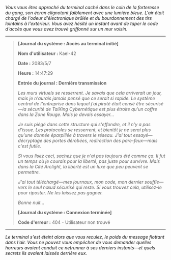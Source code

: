 _Vous vous êtes approché du terminal caché dans le coin de la forteresse du gang, son écran clignotant faiblement avec une lumière bleue. L'air était chargé de l'odeur d'électronique brûlée et du bourdonnement des tirs lointains à l'extérieur. Vous avez hésité un instant avant de taper le code d'accès que vous avez trouvé griffonné sur un mur voisin._

---

> **[Journal du système : Accès au terminal initié]**
>
> **Nom d'utilisateur :** Kael-42
>
> **Date :** 2083/5/7
>
> **Heure :** 14:47:29
>
> **Entrée du journal : Dernière transmission**
>
> _Les murs virtuels se resserrent. Je savais que cela arriverait un jour, mais je n'aurais jamais pensé que ce serait si rapide. Le système central de l'entreprise dans lequel j'ai piraté était censé être sécurisé—la sécurité de TaiXing Cybernétique est plus étroite qu'un coffre dans la Zone Rouge. Mais je devais essayer..._
>
> _Je suis piégé dans cette structure qui s'effondre, et il n'y a pas d'issue. Les protocoles se resserrent, et bientôt je ne serai plus qu'une donnée éparpillée à travers le réseau. J'ai tout essayé—décryptage des portes dérobées, redirection des pare-feux—mais c'est futile._
>
> _Si vous lisez ceci, sachez que je n'ai pas toujours été comme ça. Il fut un temps où je courais pour la liberté, pas juste pour survivre. Mais dans la Cité Arclight, la liberté est un luxe que peu peuvent se permettre._
>
> _J'ai tout téléchargé—mes journaux, mon code, mon dernier souffle—vers le seul nœud sécurisé qui reste. Si vous trouvez cela, utilisez-le pour riposter. Ne les laissez pas gagner._
>
> _Bonne nuit..._
>
> **[Journal du système : Connexion terminée]**
>
> **Code d'erreur :** 404 - Utilisateur non trouvé

---

_Le terminal s'est éteint alors que vous reculez, le poids du message flottant dans l'air. Vous ne pouvez vous empêcher de vous demander quelles horreurs avaient conduit ce netrunner à ses derniers instants—et quels secrets ils avaient laissés derrière eux._

